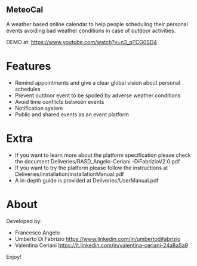 ## MeteoCal
A weather based online calendar to help people scheduling their personal events avoiding bad weather conditions in case of outdoor activities.

DEMO at: https://www.youtube.com/watch?v=n3_qTCG0SD4

# Features
* Remind appointments and give a clear global vision about personal schedules
* Prevent outdoor event to be spoiled by adverse weather conditions
* Avoid time conflicts between events
* Notification system
* Public and shared events as an event platform

# Extra
* If you want to learn more about the platform specification please check the document Deliveries/RASD_Angelo-Ceriani.-DiFabrizioV2.0.pdf
* If you want to try the platform please follow the instructions at  Deliveries/installation/installationManual.pdf
* A in-depth guide is provided at Deliveries/UserManual.pdf

# About
Developed by:
* Francesco Angelo
* Umberto Di Fabrizio https://www.linkedin.com/in/umbertodifabrizio
* Valentina Ceriani https://it.linkedin.com/in/valentina-ceriani-24a8a5a9

Enjoy!
